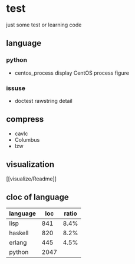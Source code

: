 # test
just some test or learning code

## language
### python
* centos_process    display CentOS process figure

### issuse
* doctest           rawstring detail

## compress
* cavlc
* Columbus
* lzw
## visualization
[[visualize/Readme]]

## cloc of language

| language  | loc    | ratio   |
|---------|------|-------|
| lisp      | 841    | 8.4%    |
| haskell   | 820    | 8.2%    |
| erlang    | 445    | 4.5%    |
| python    | 2047   |         |
